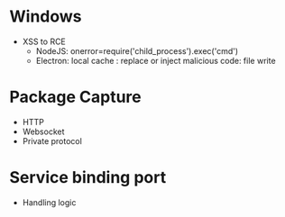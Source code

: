 # Windows
- XSS to RCE
  - NodeJS: onerror=require('child_process').exec('cmd')
  - Electron: local cache : replace or inject malicious code: file write
  
 # Package Capture
 - HTTP
 - Websocket
 - Private protocol

# Service binding port
  - Handling logic
